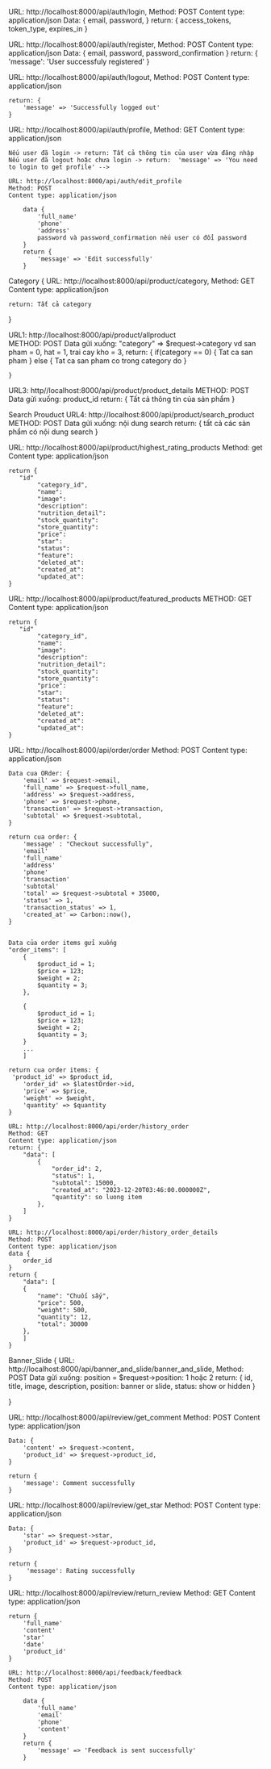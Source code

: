 <!-- ///////////////////////////////////// AUTH /////////////////////////////////////////-->
<!-- Login { -->
URL: http://localhost:8000/api/auth/login,
Method: POST
Content type: application/json
Data: {
email,
password,
}
return: {
access_tokens,
token_type,
expires_in
}


<!-- Register { -->
URL: http://localhost:8000/api/auth/register,
Method: POST
Content type: application/json
Data: {
email,
password,
password_confirmation
}
return: {
'message': 'User successfuly registered'
}


<!-- Logout { -->
URL: http://localhost:8000/api/auth/logout,
Method: POST
Content type: application/json

    return: {
        'message' => 'Successfully logged out'
    }


<!-- Profile { -->
URL: http://localhost:8000/api/auth/profile,
Method: GET
Content type: application/json

    Nếu user đã login -> return: Tất cả thông tin của user vừa đăng nhập
    Nếu user đã logout hoặc chưa login -> return:  'message' => 'You need to login to get profile' -->



<!-- Edit profile { -->
    URL: http://localhost:8000/api/auth/edit_profile
    Method: POST
    Content type: application/json

        data {
            'full_name'
            'phone'
            'address'
            password và password_confirmation nếu user có đổi password
        }
        return {
            'message' => 'Edit successfully'    
        }

<!-- ///////////////////////////////////// CATEGORY /////////////////////////////////////////-->

Category {
URL: http://localhost:8000/api/product/category,
Method: GET
Content type: application/json

    return: Tất cả category

}

<!-- ///////////////////////////////////// PRODUCT /////////////////////////////////////////-->

<!-- Product { -->
URL1: http://localhost:8000/api/product/allproduct  
METHOD: POST
    Data gửi xuống: 
        "category" => $request->category vd san pham = 0, hat = 1, trai cay kho = 3,
     return: {
        if(category == 0) {
            Tat ca san pham 
        }
        else {
            Tat ca san pham co trong category do
        }

    }


<!-- Product Details -->
URL3: http//localhost:8000/api/product/product_details
METHOD: POST
    Data gửi xuống: product_id
    return: {
        Tất cả thông tin của sản phẩm
    }

Search Prouduct
URL4: http://localhost:8000/api/product/search_product
METHOD: POST
    Data gửi xuống: nội dung search
    return: {
        tất cả các sản phẩm có nội dung search
    }


<!-- Top 5 product co sao cao nhat { -->
URL: http://localhost:8000/api/product/highest_rating_products
Method: get
Content type: application/json

    return {
       "id"
            "category_id",
            "name":
            "image":
            "description":
            "nutrition_detail":
            "stock_quantity":
            "store_quantity":
            "price":
            "star":
            "status":
            "feature":
            "deleted_at":
            "created_at":
            "updated_at":
    }



<!-- Top 5 product noi bat  { -->
URL: http://localhost:8000/api/product/featured_products
METHOD: GET
Content type: application/json

    return {
       "id"
            "category_id",
            "name":
            "image":
            "description":
            "nutrition_detail":
            "stock_quantity":
            "store_quantity":
            "price":
            "star":
            "status":
            "feature":
            "deleted_at":
            "created_at":
            "updated_at":
    }




<!-- ///////////////////////////////////// ORDER /////////////////////////////////////////-->

<!-- Order { -->
URL: http://localhost:8000/api/order/order
Method: POST
Content type: application/json

    Data cua ORder: {
        'email' => $request->email,
        'full_name' => $request->full_name,
        'address' => $request->address,
        'phone' => $request->phone,
        'transaction' => $request->transaction,
        'subtotal' => $request->subtotal,
    }

    return cua order: {
        'message' : "Checkout successfully",
        'email'
        'full_name'
        'address'
        'phone'
        'transaction'
        'subtotal'
        'total' => $request->subtotal + 35000,
        'status' => 1,
        'transaction_status' => 1,
        'created_at' => Carbon::now(),
    }


    Data của order items gửi xuống
    "order_items": [
        {
            $product_id = 1;
            $price = 123;
            $weight = 2;
            $quantity = 3;
        },

        {
            $product_id = 1;
            $price = 123;
            $weight = 2;
            $quantity = 3;
        }
        ...
        ]

    return cua order items: {
     'product_id' => $product_id,
        'order_id' => $latestOrder->id,
        'price' => $price,
        'weight' => $weight,
        'quantity' => $quantity
    }


<!-- History Order { -->
    URL: http://localhost:8000/api/order/history_order
    Method: GET
    Content type: application/json
    return: {
        "data": [
            {
                "order_id": 2,
                "status": 1,
                "subtotal": 15000,
                "created_at": "2023-12-20T03:46:00.000000Z",
                "quantity": so luong item 
            },
        ]
    }


<!-- History order details { -->
    URL: http://localhost:8000/api/order/history_order_details
    Method: POST
    Content type: application/json
    data {
        order_id
    }
    return {
        "data": [
        {
            "name": "Chuối sấy",
            "price": 500,
            "weight": 500,
            "quantity": 12,
            "total": 30000
        },
        ]
    }


<!-- ///////////////////////////////////// Banner_Slide /////////////////////////////////////////-->
Banner_Slide {
URL: http://localhost:8000/api/banner_and_slide/banner_and_slide,
Method: POST
    Data gửi xuống: position = $request->position: 1 hoặc 2
    return: {
        id, title, image, description, position: banner or slide, status: show or hidden
    }

}

<!-- ///////////////////////////////////// Review /////////////////////////////////////////-->
<!-- Get Comments { -->
URL: http://localhost:8000/api/review/get_comment
Method: POST
Content type: application/json

    Data: {
        'content' => $request->content,
        'product_id' => $request->product_id,
    }

    return {
        'message': Comment successfully
    }



<!-- Get Rating { -->
URL: http://localhost:8000/api/review/get_star
Method: POST
Content type: application/json

    Data: {
        'star' => $request->star,
        'product_id' => $request->product_id,
    }

    return {
         'message': Rating successfully
    }



<!-- Comment, Rating: Trả lên FE { -->
URL: http://localhost:8000/api/review/return_review
Method: GET
Content type: application/json

    return {
        'full_name'
        'content'
        'star'
        'date'
        'product_id'
    }



<!-- ///////////////////////////////////// Feedback /////////////////////////////////////////-->
<!-- Feedback { -->
    URL: http://localhost:8000/api/feedback/feedback
    Method: POST
    Content type: application/json

        data {
            'full_name'
            'email'
            'phone'
            'content'
        }
        return {
            'message' => 'Feedback is sent successfully'    
        }



